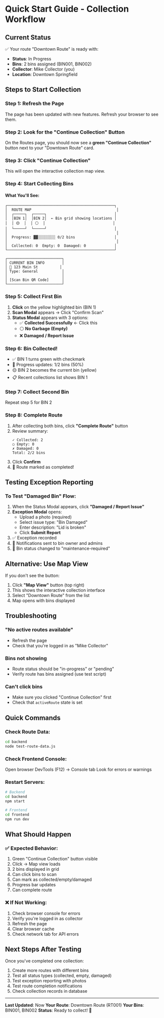 # Quick Start Guide - Collection Workflow

## Current Status
✅ Your route "Downtown Route" is ready with:
- **Status**: In Progress
- **Bins**: 2 bins assigned (BIN001, BIN002)
- **Collector**: Mike Collector (you)
- **Location**: Downtown Springfield

## Steps to Start Collection

### Step 1: Refresh the Page
The page has been updated with new features. Refresh your browser to see them.

### Step 2: Look for the "Continue Collection" Button
On the Routes page, you should now see a **green "Continue Collection"** button next to your "Downtown Route" card.

### Step 3: Click "Continue Collection"
This will open the interactive collection map view.

### Step 4: Start Collecting Bins

#### What You'll See:
```
┌─────────────────────────────────────────────────┐
│  ROUTE MAP                                       │
│  ┌─────┐  ┌─────┐                               │
│  │BIN 1│  │BIN 2│  ← Bin grid showing locations │
│  │ 🟡  │  │ ⚪  │                               │
│  └─────┘  └─────┘                               │
│                                                  │
│  Progress: ▓▓░░░░░░░░ 0/2 bins                  │
│                                                  │
│  Collected: 0  Empty: 0  Damaged: 0             │
└─────────────────────────────────────────────────┘

┌─────────────────────────┐
│ CURRENT BIN INFO        │
│ 📍 123 Main St          │
│ Type: General           │
│                         │
│ [Scan Bin QR Code]      │
└─────────────────────────┘
```

### Step 5: Collect First Bin
1. **Click** on the yellow highlighted bin (BIN 1)
2. **Scan Modal** appears → Click "Confirm Scan"
3. **Status Modal** appears with 3 options:
   - ✅ **Collected Successfully** ← Click this
   - ⚪ **No Garbage (Empty)**
   - ❌ **Damaged / Report Issue**

### Step 6: Bin Collected!
- ✅ BIN 1 turns green with checkmark
- 🎯 Progress updates: 1/2 bins (50%)
- 🟡 BIN 2 becomes the current bin (yellow)
- 📋 Recent collections list shows BIN 1

### Step 7: Collect Second Bin
Repeat step 5 for BIN 2

### Step 8: Complete Route
1. After collecting both bins, click **"Complete Route"** button
2. Review summary:
   ```
   ✓ Collected: 2
   ○ Empty: 0
   ✗ Damaged: 0
   Total: 2/2 bins
   ```
3. Click **Confirm**
4. 🎉 Route marked as completed!

## Testing Exception Reporting

### To Test "Damaged Bin" Flow:
1. When the Status Modal appears, click **"Damaged / Report Issue"**
2. **Exception Modal** opens:
   - Upload a photo (required)
   - Select issue type: "Bin Damaged"
   - Enter description: "Lid is broken"
   - Click **Submit Report**
3. ✅ Exception recorded
4. 📧 Notifications sent to bin owner and admins
5. 🔧 Bin status changed to "maintenance-required"

## Alternative: Use Map View

If you don't see the button:
1. Click **"Map View"** button (top right)
2. This shows the interactive collection interface
3. Select "Downtown Route" from the list
4. Map opens with bins displayed

## Troubleshooting

### "No active routes available"
- Refresh the page
- Check that you're logged in as "Mike Collector"

### Bins not showing
- Route status should be "in-progress" or "pending"
- Verify route has bins assigned (use test script)

### Can't click bins
- Make sure you clicked "Continue Collection" first
- Check that `activeRoute` state is set

## Quick Commands

### Check Route Data:
```bash
cd backend
node test-route-data.js
```

### Check Frontend Console:
Open browser DevTools (F12) → Console tab
Look for errors or warnings

### Restart Servers:
```bash
# Backend
cd backend
npm start

# Frontend
cd frontend
npm run dev
```

## What Should Happen

### ✅ Expected Behavior:
1. Green "Continue Collection" button visible
2. Click → Map view loads
3. 2 bins displayed in grid
4. Can click bins to scan
5. Can mark as collected/empty/damaged
6. Progress bar updates
7. Can complete route

### ❌ If Not Working:
1. Check browser console for errors
2. Verify you're logged in as collector
3. Refresh the page
4. Clear browser cache
5. Check network tab for API errors

## Next Steps After Testing

Once you've completed one collection:
1. Create more routes with different bins
2. Test all status types (collected, empty, damaged)
3. Test exception reporting with photos
4. Test route completion notifications
5. Check collection records in database

---

**Last Updated**: Now
**Your Route**: Downtown Route (RT001)
**Your Bins**: BIN001, BIN002
**Status**: Ready to collect! 🎯
